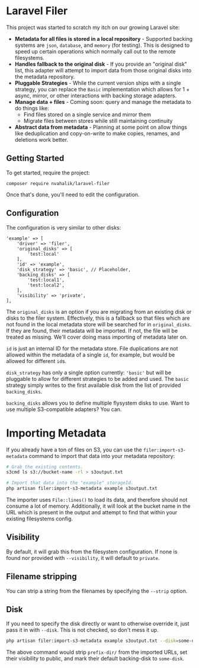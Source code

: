 # Laravel Filer

This project was started to scratch my itch on our growing Laravel site:

* **Metadata for all files is stored in a local repository** - Supported backing systems are `json`, `database`, and
`memory` (for testing). This is designed to speed up certain operations which normally call out to the remote
filesystems.
* **Handles fallback to the original disk** - If you provide an "original disk" list, this adapter will attempt to
import data from those original disks into the metadata repository.
* **Pluggable Strategies** - While the current version ships with a single strategy, you can replace the `Basic`
implementation which allows for 1 + async, mirror, or other interactions with backing storage adapters.
* **Manage data + files** - Coming soon: query and manage the metadata to do things like:
  * Find files stored on a single service and mirror them
  * Migrate files between stores while still maintaining continuity
* **Abstract data from metadata** - Planning at some point on allow things like deduplication and copy-on-write to make
copies, renames, and deletions work better.


## Getting Started

To get started, require the project:

    composer require nvahalik/laravel-filer

Once that's done, you'll need to edit the configuration.

## Configuration

The configuration is very similar to other disks:

    'example' => [
        'driver' => 'filer',
        'original_disks' => [
            'test:local'
        ],
        'id' => 'example',
        'disk_strategy' => 'basic', // Placeholder,
        'backing_disks' => [
            'test:local1',
            'test:local2',
        ],
        'visibility' => 'private',
    ],

The `original_disks` is an option if you are migrating from an existing disk or disks to the filer system. Effectively,
this is a fallback so that files which are not found in the local metadata store will be searched for in `original_disks`.
If they are found, their metadata will be imported. If not, the file will be treated as missing. We'll cover doing mass
importing of metadata later on.

`id` is just an internal ID for the metadata store. File duplications are not allowed within the metadata of a single
`id`, for example, but would be allowed for different `id`s.

`disk_strategy` has only a single option currently: `'basic'` but will be pluggable to allow for different
strategies to be added and used. The `basic` strategy simply writes to the first available disk from the list
of provided `backing_disks`.

`backing_disks` allows you to define multiple flysystem disks to use. Want to use multiple S3-compatible adapters? You
can.

# Importing Metadata

If you already have a ton of files on S3, you can use the `filer:import-s3-metadata` command to import that data into
your metadata repository:

```bash
# Grab the existing contents.
s3cmd ls s3://bucket-name -rl > s3output.txt

# Import that data into the "example" storageId.
php artisan filer:import-s3-metadata example s3output.txt
```

The importer uses `File::lines()` to load its data, and therefore should not consume a lot of memory. Additionally, it 
will look at the bucket name in the URL which is present in the output and attempt to find that within your existing
filesystems config.

## Visibility

By default, it will grab this from the filesystem configuration. If none is found nor provided with `--visibility`, it 
will default to `private`.

## Filename stripping

You can strip a string from the filenames by specifying the `--strip` option.

## Disk

If you need to specify the disk directly or want to otherwise override it, just pass it in with `--disk`. This is not 
checked, so don't mess it up.

```bash
php artisan filer:import-s3-metadata example s3output.txt --disk=some-disk --visibility=public --strip=prefix-dir/ 
```

The above command would strip `prefix-dir/` from the imported URLs, set their visibility to public, and mark their 
default backing-disk to `some-disk`. 
